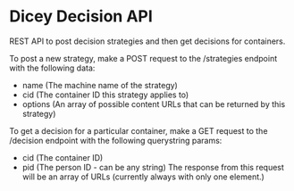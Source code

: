 Dicey Decision API
===================

REST API to post decision strategies and then get decisions for containers.

To post a new strategy, make a POST request to the /strategies endpoint with the following data:
- name (The machine name of the strategy)
- cid (The container ID this strategy applies to)
- options (An array of possible content URLs that can be returned by this strategy)

To get a decision for a particular container, make a GET request to the /decision endpoint with the following querystring params:
- cid (The container ID)
- pid (The person ID - can be any string)
The response from this request will be an array of URLs (currently always with only one element.)
